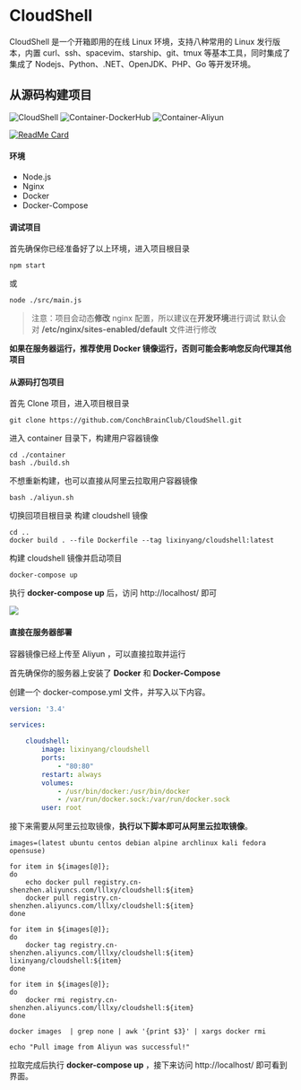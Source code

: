 # CloudShell

CloudShell 是一个开箱即用的在线 Linux 环境，支持八种常用的 Linux 发行版本，内置 curl、ssh、spacevim、starship、git、tmux 等基本工具，同时集成了集成了 Nodejs、Python、.NET、OpenJDK、PHP、Go  等开发环境。

## 从源码构建项目

![CloudShell](https://github.com/ConchBrainClub/CloudShell/workflows/CloudShell/badge.svg) ![Container-DockerHub](https://github.com/ConchBrainClub/CloudShell/workflows/Container-DockerHub/badge.svg) ![Container-Aliyun](https://github.com/ConchBrainClub/CloudShell/workflows/Container-Aliyun/badge.svg)

[![ReadMe Card](https://github-readme-stats.vercel.app/api/pin/?username=conchbrainclub&repo=cloudshell)](https://github.com/conchbrainclub/cloudshell)

#### 环境

- Node.js
- Nginx
- Docker
- Docker-Compose

#### 调试项目

首先确保你已经准备好了以上环境，进入项目根目录

```shell
npm start
```

或

```shell
node ./src/main.js
```

> 注意：项目会动态**修改** nginx 配置，所以建议在**开发环境**进行调试
默认会对 **/etc/nginx/sites-enabled/default** 文件进行修改

**如果在服务器运行，推荐使用 Docker 镜像运行，否则可能会影响您反向代理其他项目**

#### 从源码打包项目

首先 Clone 项目，进入项目根目录

```shell
git clone https://github.com/ConchBrainClub/CloudShell.git
```

进入 container 目录下，构建用户容器镜像

```shell
cd ./container
bash ./build.sh
```

不想重新构建，也可以直接从阿里云拉取用户容器镜像

```shell
bash ./aliyun.sh
```

切换回项目根目录
构建 cloudshell 镜像

```shell
cd ..
docker build . --file Dockerfile --tag lixinyang/cloudshell:latest
```

构建 cloudshell 镜像并启动项目

```shell
docker-compose up
```

执行 **docker-compose up** 后，访问 http://localhost/ 即可

![](https://corehome.oss-accelerate.aliyuncs.com/blogs/screencapture-180-76-232-34-1599031047847.png)

#### 直接在服务器部署

容器镜像已经上传至 Aliyun ，可以直接拉取并运行

首先确保你的服务器上安装了 **Docker** 和 **Docker-Compose**

创建一个 docker-compose.yml 文件，并写入以下内容。

```yaml
version: '3.4'

services:

    cloudshell:
        image: lixinyang/cloudshell
        ports:
            - "80:80"
        restart: always
        volumes:
            - /usr/bin/docker:/usr/bin/docker
            - /var/run/docker.sock:/var/run/docker.sock
        user: root
```

接下来需要从阿里云拉取镜像，**执行以下脚本即可从阿里云拉取镜像**。

```shell
images=(latest ubuntu centos debian alpine archlinux kali fedora opensuse)

for item in ${images[@]};
do
    echo docker pull registry.cn-shenzhen.aliyuncs.com/lllxy/cloudshell:${item}
    docker pull registry.cn-shenzhen.aliyuncs.com/lllxy/cloudshell:${item}
done

for item in ${images[@]};
do
    docker tag registry.cn-shenzhen.aliyuncs.com/lllxy/cloudshell:${item} lixinyang/cloudshell:${item}
done

for item in ${images[@]};
do
    docker rmi registry.cn-shenzhen.aliyuncs.com/lllxy/cloudshell:${item}
done

docker images  | grep none | awk '{print $3}' | xargs docker rmi

echo "Pull image from Aliyun was successful!"
```

拉取完成后执行 **docker-compose up** ，接下来访问 http://localhost/ 即可看到界面。
